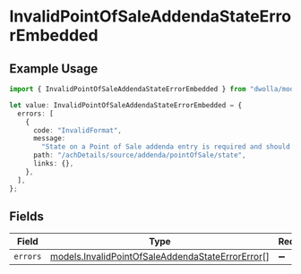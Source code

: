 # InvalidPointOfSaleAddendaStateErrorEmbedded

## Example Usage

```typescript
import { InvalidPointOfSaleAddendaStateErrorEmbedded } from "dwolla/models";

let value: InvalidPointOfSaleAddendaStateErrorEmbedded = {
  errors: [
    {
      code: "InvalidFormat",
      message:
        "State on a Point of Sale addenda entry is required and should be a valid 2-letter abbreviation.",
      path: "/achDetails/source/addenda/pointOfSale/state",
      links: {},
    },
  ],
};
```

## Fields

| Field                                                                                                      | Type                                                                                                       | Required                                                                                                   | Description                                                                                                |
| ---------------------------------------------------------------------------------------------------------- | ---------------------------------------------------------------------------------------------------------- | ---------------------------------------------------------------------------------------------------------- | ---------------------------------------------------------------------------------------------------------- |
| `errors`                                                                                                   | [models.InvalidPointOfSaleAddendaStateErrorError](../models/invalidpointofsaleaddendastateerrorerror.md)[] | :heavy_minus_sign:                                                                                         | N/A                                                                                                        |